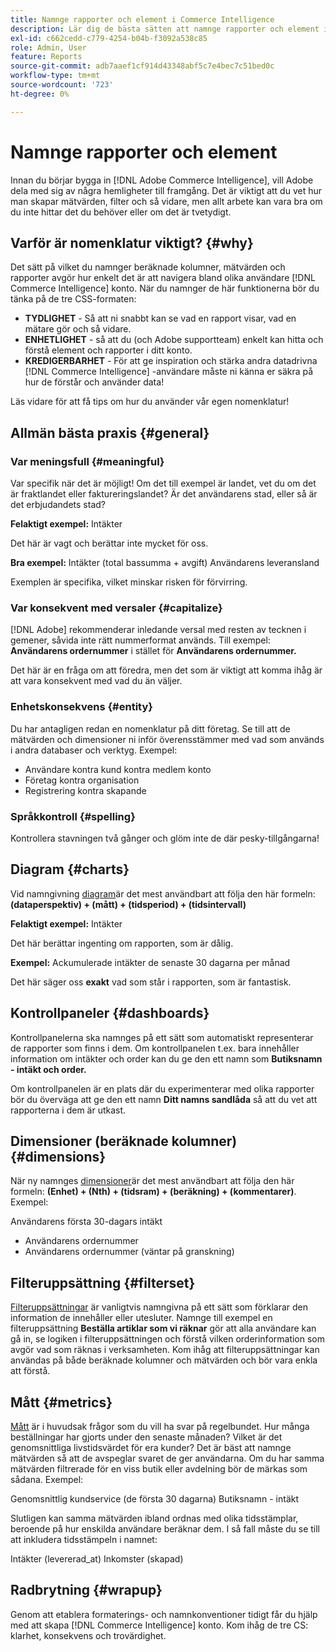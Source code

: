 ```yaml
---
title: Namnge rapporter och element i Commerce Intelligence
description: Lär dig de bästa sätten att namnge rapporter och element i [!DNL Commerce Intelligence].
exl-id: c662cedd-c779-4254-b04b-f3092a538c85
role: Admin, User
feature: Reports
source-git-commit: adb7aaef1cf914d43348abf5c7e4bec7c51bed0c
workflow-type: tm+mt
source-wordcount: '723'
ht-degree: 0%

---
```


# Namnge rapporter och element

Innan du börjar bygga in [!DNL Adobe Commerce Intelligence], vill Adobe dela med sig av några hemligheter till framgång. Det är viktigt att du vet hur man skapar mätvärden, filter och så vidare, men allt arbete kan vara bra om du inte hittar det du behöver eller om det är tvetydigt.

## Varför är nomenklatur viktigt? {#why}

Det sätt på vilket du namnger beräknade kolumner, mätvärden och rapporter avgör hur enkelt det är att navigera bland olika användare [!DNL Commerce Intelligence] konto. När du namnger de här funktionerna bör du tänka på de tre CSS-formaten:

* **TYDLIGHET** - Så att ni snabbt kan se vad en rapport visar, vad en mätare gör och så vidare.
* **ENHETLIGHET** - så att du (och Adobe supportteam) enkelt kan hitta och förstå element och rapporter i ditt konto.
* **KREDIGERBARHET** - För att ge inspiration och stärka andra datadrivna [!DNL Commerce Intelligence] -användare måste ni känna er säkra på hur de förstår och använder data!

Läs vidare för att få tips om hur du använder vår egen nomenklatur!

## Allmän bästa praxis {#general}

### Var meningsfull {#meaningful}

Var specifik när det är möjligt! Om det till exempel är landet, vet du om det är fraktlandet eller faktureringslandet? Är det användarens stad, eller så är det erbjudandets stad?

**Felaktigt exempel:**
Intäkter

Det här är vagt och berättar inte mycket för oss.

**Bra exempel:**
Intäkter (total bassumma + avgift) Användarens leveransland

Exemplen är specifika, vilket minskar risken för förvirring.

### Var konsekvent med versaler {#capitalize}

[!DNL Adobe] rekommenderar inledande versal med resten av tecknen i gemener, såvida inte rätt nummerformat används. Till exempel: **Användarens ordernummer** i stället för **Användarens ordernummer.**

Det här är en fråga om att föredra, men det som är viktigt att komma ihåg är att vara konsekvent med vad du än väljer.

### Enhetskonsekvens {#entity}

Du har antagligen redan en nomenklatur på ditt företag. Se till att de mätvärden och dimensioner ni inför överensstämmer med vad som används i andra databaser och verktyg. Exempel:

* Användare kontra kund kontra medlem konto
* Företag kontra organisation
* Registrering kontra skapande

### Språkkontroll {#spelling}

Kontrollera stavningen två gånger och glöm inte de där pesky-tillgångarna!

## Diagram {#charts}

Vid namngivning [diagram](../tutorials/using-visual-report-builder.md)är det mest användbart att följa den här formeln: **(dataperspektiv) + (mått) + (tidsperiod) + (tidsintervall)**

**Felaktigt exempel:**
Intäkter

Det här berättar ingenting om rapporten, som är dålig.

**Exempel:**
Ackumulerade intäkter de senaste 30 dagarna per månad

Det här säger oss **exakt** vad som står i rapporten, som är fantastisk.

## Kontrollpaneler {#dashboards}

Kontrollpanelerna ska namnges på ett sätt som automatiskt representerar de rapporter som finns i dem. Om kontrollpanelen t.ex. bara innehåller information om intäkter och order kan du ge den ett namn som **Butiksnamn - intäkt och order.**

Om kontrollpanelen är en plats där du experimenterar med olika rapporter bör du överväga att ge den ett namn **Ditt namns sandlåda** så att du vet att rapporterna i dem är utkast.

## Dimensioner (beräknade kolumner) {#dimensions}

När ny namnges [dimensioner](../data-analyst/data-warehouse-mgr/creating-calculated-columns.md)är det mest användbart att följa den här formeln: **(Enhet) + (Nth) + (tidsram) + (beräkning) + (kommentarer)**. Exempel:

Användarens första 30-dagars intäkt
* Användarens ordernummer
* Användarens ordernummer (väntar på granskning)

## Filteruppsättning {#filterset}

[Filteruppsättningar](../data-user/reports/ess-manage-data-filters.md) är vanligtvis namngivna på ett sätt som förklarar den information de innehåller eller utesluter. Namnge till exempel en filteruppsättning **Beställa artiklar som vi räknar** gör att alla användare kan gå in, se logiken i filteruppsättningen och förstå vilken orderinformation som avgör vad som räknas i verksamheten. Kom ihåg att filteruppsättningar kan användas på både beräknade kolumner och mätvärden och bör vara enkla att förstå.

## Mått {#metrics}

[Mått](../data-user/reports/ess-manage-data-metrics.md) är i huvudsak frågor som du vill ha svar på regelbundet. Hur många beställningar har gjorts under den senaste månaden? Vilket är det genomsnittliga livstidsvärdet för era kunder? Det är bäst att namnge mätvärden så att de avspeglar svaret de ger användarna. Om du har samma mätvärden filtrerade för en viss butik eller avdelning bör de märkas som sådana. Exempel:

Genomsnittlig kundservice (de första 30 dagarna) Butiksnamn - intäkt

Slutligen kan samma mätvärden ibland ordnas med olika tidsstämplar, beroende på hur enskilda användare beräknar dem. I så fall måste du se till att inkludera tidsstämpeln i namnet:

Intäkter (levererad\_at) Inkomster (skapad)

## Radbrytning {#wrapup}

Genom att etablera formaterings- och namnkonventioner tidigt får du hjälp med att skapa [!DNL Commerce Intelligence] konto. Kom ihåg de tre CS: klarhet, konsekvens och trovärdighet.
